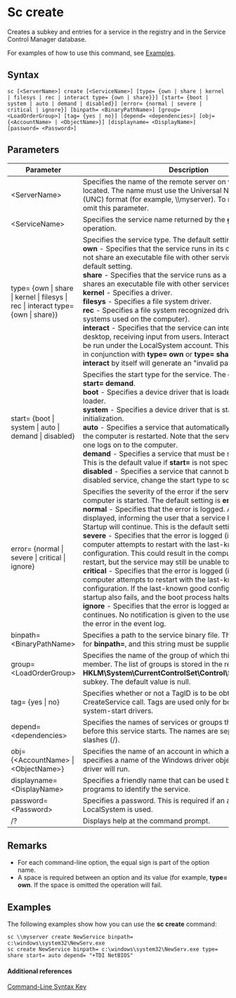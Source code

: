 # Sc create



Creates a subkey and entries for a service in the registry and in the Service Control Manager database.

For examples of how to use this command, see [Examples](#BKMK_examples).

## Syntax

```
sc [<ServerName>] create [<ServiceName>] [type= {own | share | kernel | filesys | rec | interact type= {own | share}}] [start= {boot | system | auto | demand | disabled}] [error= {normal | severe | critical | ignore}] [binpath= <BinaryPathName>] [group= <LoadOrderGroup>] [tag= {yes | no}] [depend= <dependencies>] [obj= {<AccountName> | <ObjectName>}] [displayname= <DisplayName>] [password= <Password>]
```

## Parameters

|Parameter|Description|
|---------|-----------|
|\<ServerName>|Specifies the name of the remote server on which the service is located. The name must use the Universal Naming Convention (UNC) format (for example, \\\\myserver). To run SC.exe locally, omit this parameter.|
|\<ServiceName>|Specifies the service name returned by the **getkeyname** operation.|
|type= {own \| share \| kernel \| filesys \| rec \| interact type= {own \| share}}|Specifies the service type. The default setting is **type= own**.</br>**own** - Specifies that the service runs in its own process. It does not share an executable file with other services. This is the default setting.</br>**share** - Specifies that the service runs as a shared process. It shares an executable file with other services.</br>**kernel** - Specifies a driver.</br>**filesys** - Specifies a file system driver.</br>**rec** - Specifies a file system recognized driver (identifies file systems used on the computer).</br>**interact** - Specifies that the service can interact with the desktop, receiving input from users. Interactive services must be run under the LocalSystem account. This type must be used in conjunction with **type= own** or **type= shared**. Using **type= interact** by itself will generate an "invalid parameter" error.|
|start= {boot \| system \| auto \| demand \| disabled}|Specifies the start type for the service. The default setting is **start= demand**.</br>**boot** - Specifies a device driver that is loaded by the boot loader.</br>**system** - Specifies a device driver that is started during kernel initialization.</br>**auto** - Specifies a service that automatically starts each time the computer is restarted. Note that the service runs even if no one logs on to the computer.</br>**demand** - Specifies a service that must be started manually. This is the default value if **start=** is not specified.</br>**disabled** - Specifies a service that cannot be started. To start a disabled service, change the start type to some other value.|
|error= {normal \| severe \| critical \| ignore}|Specifies the severity of the error if the service fails when the computer is started. The default setting is **error= normal**.</br>**normal** - Specifies that the error is logged. A message box is displayed, informing the user that a service has failed to start. Startup will continue. This is the default setting.</br>**severe** - Specifies that the error is logged (if possible). The computer attempts to restart with the last-known good configuration. This could result in the computer being able to restart, but the service may still be unable to run.</br>**critical** - Specifies that the error is logged (if possible). The computer attempts to restart with the last-known good configuration. If the last-known good configuration fails, startup also fails, and the boot process halts with a Stop error.</br>**ignore** - Specifies that the error is logged and startup continues. No notification is given to the user beyond recording the error in the event log.|
|binpath= \<BinaryPathName>|Specifies a path to the service binary file. There is no default for **binpath=**, and this string must be supplied.|
|group= \<LoadOrderGroup>|Specifies the name of the group of which this service is a member. The list of groups is stored in the registry in the **HKLM\System\CurrentControlSet\Control\ServiceGroupOrder** subkey. The default value is null.|
|tag= {yes \| no}|Specifies whether or not a TagID is to be obtained from the CreateService call. Tags are used only for boot-start and system-start drivers.|
|depend= \<dependencies>|Specifies the names of services or groups that must start before this service starts. The names are separated by forward slashes (/).|
|obj= {\<AccountName> \| \<ObjectName>}|Specifies the name of an account in which a service will run, or specifies a name of the Windows driver object in which the driver will run.|
|displayname= \<DisplayName>|Specifies a friendly name that can be used by user interface programs to identify the service.|
|password= \<Password>|Specifies a password. This is required if an account other than LocalSystem is used.|
|/?|Displays help at the command prompt.|

## Remarks

-   For each command-line option, the equal sign is part of the option name.
-   A space is required between an option and its value (for example, **type= own**. If the space is omitted the operation will fail.

## <a name="BKMK_examples"></a>Examples

The following examples show how you can use the **sc create** command:
```
sc \\myserver create NewService binpath= c:\windows\system32\NewServ.exe
sc create NewService binpath= c:\windows\system32\NewServ.exe type= share start= auto depend= "+TDI NetBIOS"
```

#### Additional references

[Command-Line Syntax Key](command-line-syntax-key.md)
